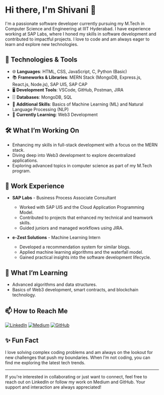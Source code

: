 # Hi there, I'm Shivani 👋

I'm a passionate software developer currently pursuing my M.Tech in Computer Science and Engineering at IIIT Hyderabad. I have experience working at SAP Labs, where I honed my skills in software development and contributed to impactful projects. I love to code and am always eager to learn and explore new technologies.

## 🔧 Technologies & Tools

- 🌐 **Languages**: HTML, CSS, JavaScript, C, Python (Basic)
- 📚 **Frameworks & Libraries**: MERN Stack (MongoDB, Express.js, React.js, Node.js), SAP UI5, SAP CAP
- 🖥️ **Development Tools**: VSCode, GitHub, Postman, JIRA
- 🗄️ **Databases**: MongoDB, SQL
- 🤖 **Additional Skills**: Basics of Machine Learning (ML) and Natural Language Processing (NLP)
- 🚀 **Currently Learning**: Web3 Development

## 🛠 What I’m Working On

- Enhancing my skills in full-stack development with a focus on the MERN stack.
- Diving deep into Web3 development to explore decentralized applications.
- Exploring advanced topics in computer science as part of my M.Tech program.

## 💼 Work Experience

- **SAP Labs** - Business Process Associate Consultant
  - Worked with SAP UI5 and the Cloud Application Programming Model.
  - Contributed to projects that enhanced my technical and teamwork skills.
  - Guided juniors and managed workflows using JIRA.

- **e-Zest Solutions** - Machine Learning Intern
  - Developed a recommendation system for similar blogs.
  - Applied machine learning algorithms and the waterfall model.
  - Gained practical insights into the software development lifecycle.


## 🌱 What I’m Learning

- Advanced algorithms and data structures.
- Basics of Web3 development, smart contracts, and blockchain technology.

## 📫 How to Reach Me

[![LinkedIn](https://img.shields.io/badge/LinkedIn-0077B5?style=for-the-badge&logo=linkedin&logoColor=white)](https://www.linkedin.com/in/your-profile) 
[![Medium](https://img.shields.io/badge/Medium-12100E?style=for-the-badge&logo=medium&logoColor=white)](https://medium.com/@your-profile)
[![GitHub](https://img.shields.io/badge/GitHub-181717?style=for-the-badge&logo=github&logoColor=white)](https://github.com/your-username)

## ✨ Fun Fact

I love solving complex coding problems and am always on the lookout for new challenges that push my boundaries. When I’m not coding, you can find me exploring the latest tech trends.

---

If you're interested in collaborating or just want to connect, feel free to reach out on LinkedIn or follow my work on Medium and GitHub. Your support and interaction are always appreciated!


